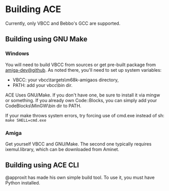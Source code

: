 # Building ACE

Currently, only VBCC and Bebbo's GCC are supported.

## Building using GNU Make

### Windows

You will need to build VBCC from sources or get pre-built package from
[amiga-dev@github](https://github.com/kusma/amiga-dev). As noted there,
you'll need to set up system variables:
* VBCC: your vbcc\targets\m68k-amigaos directory,
* PATH: add your vbcc\bin dir.

ACE Uses GNU/Make. If you don't have one, be sure to install it via mingw
or something. If you already own Code::Blocks, you can simply add your
CodeBlocks\MinGW\bin dir to PATH.

If your make throws system errors, try forcing use of cmd.exe instead of sh:
`make SHELL=cmd.exe`

### Amiga

Get yourself VBCC and GNU/Make. The second one typically requires
ixemul.library, which can be downloaded from Aminet.

## Building using ACE CLI

@approxit has made his own simple build tool. To use it, you must have Python installed.
